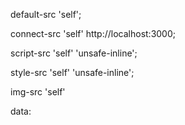 default-src 
'self'; 

connect-src 
'self' 
http://localhost:3000; 

script-src 
'self' 
'unsafe-inline'; 

style-src 
'self' 
'unsafe-inline'; 

img-src 
'self' 

data:
